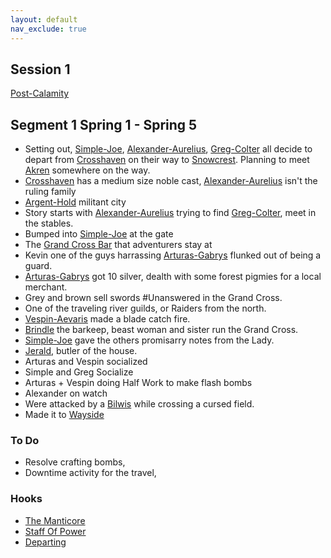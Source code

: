 ```yaml
---
layout: default
nav_exclude: true
---
```

## Session 1
[Post-Calamity](Post-Calamity)

## Segment 1 Spring 1 - Spring 5
* Setting out, [Simple-Joe](Simple-Joe), [Alexander-Aurelius](Alexander-Aurelius), [Greg-Colter](Greg-Colter) all decide to depart from [Crosshaven](Crosshaven) on their way to [Snowcrest](Snowcrest). Planning to meet [Akren](Akren) somewhere on the way.
* [Crosshaven](Crosshaven) has a medium size noble cast, [Alexander-Aurelius](Alexander-Aurelius) isn't the ruling family
* [Argent-Hold](Argent-Hold) militant city
* Story starts with [Alexander-Aurelius](Alexander-Aurelius) trying to find [Greg-Colter](Greg-Colter), meet in the stables.
* Bumped into [Simple-Joe](Simple-Joe) at the gate
* The [Grand Cross Bar](Crosshaven#Grand%20Cross%20Bar) that adventurers stay at
* Kevin one of the guys harrassing [Arturas-Gabrys](Arturas-Gabrys) flunked out of being a guard.
* [Arturas-Gabrys](Arturas-Gabrys) got 10 silver, dealth with some forest pigmies for a local merchant.
* Grey and brown sell swords #Unanswered in the Grand Cross.
* One of the traveling river guilds, or Raiders from the north.
* [Vespin-Aevaris](Vespin-Aevaris) made a blade catch fire.
* [Brindle](Crosshaven#Brindle) the barkeep, beast woman and sister run the Grand Cross.
* [Simple-Joe](Simple-Joe) gave the others promisarry notes from the Lady.
* [Jerald](Crosshaven#Jerald), butler of the house.
* Arturas and Vespin socialized
* Simple and Greg Socialize
* Arturas + Vespin doing Half Work to make flash bombs
* Alexander on watch
* Were attacked by a [Bilwis](Monsters#Bilwis) while crossing a cursed field.
* Made it to [Wayside](Wayside)

### To Do
* Resolve crafting bombs,
* Downtime activity for the travel,

### Hooks
* [The Manticore](Hooks#The%20Manticore)
* [Staff Of Power](Hooks#Staff%20Of%20Power)
* [Departing](Hooks#Departing)

